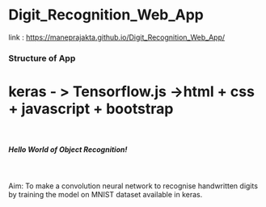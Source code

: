 
# Digit_Recognition_Web_App
 link : https://maneprajakta.github.io/Digit_Recognition_Web_App/
<br>
<h3>Structure of App</h3>
<h1> keras - > Tensorflow.js ->html + css + javascript + bootstrap </h1>
<br>
  <h5>Hello World of Object Recognition!</h5>
  <br>
  <p>
  Aim: To make a convolution neural network to recognise handwritten digits by training the model on MNIST dataset available in   keras.
  
  </p>




